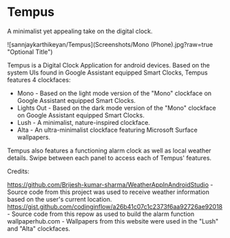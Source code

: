 # Tempus

A minimalist yet appealing take on the digital clock.

![sannjaykarthikeyan/Tempus](Screenshots/Mono (Phone).jpg?raw=true "Optional Title")

Tempus is a Digital Clock Application for android devices. Based on the system UIs found in Google Assistant equipped Smart Clocks, Tempus features 4 clockfaces:
* Mono - Based on the light mode version of the "Mono" clockface on Google Assistant equipped Smart Clocks.
* Lights Out - Based on the dark mode version of the "Mono" clockface on Google Assistant equipped Smart Clocks.
* Lush - A minimalist, nature-inspired clockface.
* Alta - An ultra-minimalist clockface featuring Microsoft Surface wallpapers.

Tempus also features a functioning alarm clock as well as local weather details. Swipe between each panel to access each of Tempus' features.

Credits:

https://github.com/Brijesh-kumar-sharma/WeatherAppInAndroidStudio - Source code from this project was used to receive weather information based on the user's current location.
https://gist.github.com/codinginflow/a26b41c07c1c2373f6aa92726ae92018 - Source code from this repow as used to build the alarm function
wallpaperhub.com - Wallpapers from this website were used in the "Lush" and "Alta" clockfaces.
